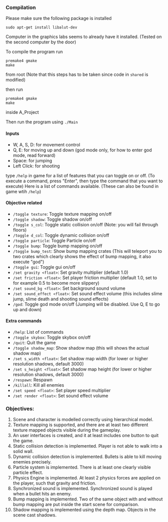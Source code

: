 ### Compilation
Please make sure the following package is installed
```
sudo apt-get install libalut-dev
```
Computer in the graphics labs seems to already have it installed.
(Tested on the second computer by the door)


To compile the program run
```
premake4 gmake
make
```
from root
(Note that this steps has to be taken since code in `shared` is modified)


then run
```
premake4 gmake
make
```
inside A_Project


Then run the program using `./Main`

#### Inputs

 - W, A, S, D: for movement control
 - Q, E: for moving up and down (god mode only, for how to enter god mode, read forward)
 - Space: for jumping
 - Left Click: for shooting

type `/help` in game for a list of features that you can toggle on or off.
(To execute a command, press "Enter", then type the command that you want to execute)
Here is a list of commands available. (These can also be found in game wtih `/help`)

#### Objective related

 - `/toggle texture`: Toggle texture mapping on/off
 - `/toggle shadow`: Toggle shadow on/off
 - `/toggle s_col`: Toggle static collision on/off (Note: you will fail through floors)
 - `/toggle d_col`: Toggle dynamic collision on/off
 - `/toggle particle`: Toggle Particle on/off
 - `/toggle bump`: Toggle bump mapping on/off
 - `/toggle bump_test`: Show bump mapping crates (This will teleport you to two crates which clearly shows the effect of bump mapping, it also execute "god")
- `/toggle gui`: Toggle gui on/off
- `/set gravity <float>`: Set gravity multiplier (default 1.0)
- `/set friction <float>`: Set player friction multiplier (default 1.0, set to for example 0.5 to become more slippery)
- `/set sound_bg <float>`: Set background sound volume
- `/set sound_effect <float>`: Set sound effect volume (this includes slime jump, slime death and shooting sound effects)
- `/god`: Toggle god mode on/off (Jumping will be disabled. Use Q, E to go up and down)


#### Extra commands
 - `/help`: List of commands
 - `/toggle skybox`: Toggle skybox on/off
 - `/quit`: Quit the game
 - `/toggle shadow_map`: Show shadow map (this will shows the actual shadow map)
 - `/set s_width <float>`: Set shadow map width (for lower or higher resolution shadows, default 3000)
 - `/set s_height <float>`: Set shadow map height (for lower or higher resolution shadows, default 3000)
 - `/respawn`: Respawn
 - `/killall`: Kill all enemies
 - `/set speed <float>`: Set player speed multiplier
 - `/set render <float>`: Set sound effect volume


### Objectives:
1. Scene and character is modelled correctly using hierarchical model.
2. Texture mapping is supported, and there are at least two different texture mapped objects visible during the gameplay.
3. An user interfaces is created, and it at least includes one button to quit the game.
4. Static collision detection is implemented. Player is not able to walk into a solid wall.
5. Dynamic collision detection is implemented. Bullets is able to kill moving enemies precisely.
6. Particle system is implemented. There is at least one clearly visible particle effect.
7. Physics Engine is implemented. At least 2 physics forces are applied on the player, such that gravity and friction.
8. Synchronized sound is implemented. Synchronized sound is played when a bullet hits an enemy.
9. Bump mapping is implemented. Two of the same object with and without bump mapping are put inside the start scene for comparison.
10. Shadow mapping is implemented using the depth map. Objects in the scene cast shadows.
